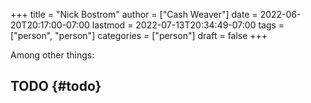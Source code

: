 +++
title = "Nick Bostrom"
author = ["Cash Weaver"]
date = 2022-06-20T20:17:00-07:00
lastmod = 2022-07-13T20:34:49-07:00
tags = ["person", "person"]
categories = ["person"]
draft = false
+++

Among other things:


## TODO {#todo}
